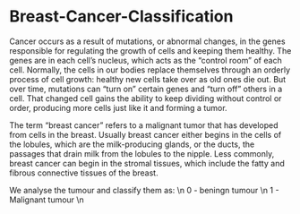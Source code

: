# Breast-Cancer-Classification
<p>Cancer occurs as a result of mutations, or abnormal changes, in the genes responsible for regulating the growth of cells and keeping them healthy. The genes are in each cell’s nucleus, which acts as the “control room” of each cell. Normally, the cells in our bodies replace themselves through an orderly process of cell growth: healthy new cells take over as old ones die out. But over time, mutations can “turn on” certain genes and “turn off” others in a cell. That changed cell gains the ability to keep dividing without control or order, producing more cells just like it and forming a tumor.

The term “breast cancer” refers to a malignant tumor that has developed from cells in the breast. Usually breast cancer either begins in the cells of the lobules, which are the milk-producing glands, or the ducts, the passages that drain milk from the lobules to the nipple. Less commonly, breast cancer can begin in the stromal tissues, which include the fatty and fibrous connective tissues of the breast.

We analyse the tumour and classify them as: \n
0 - beningn tumour \n
1 - Malignant tumour \n
</p>

